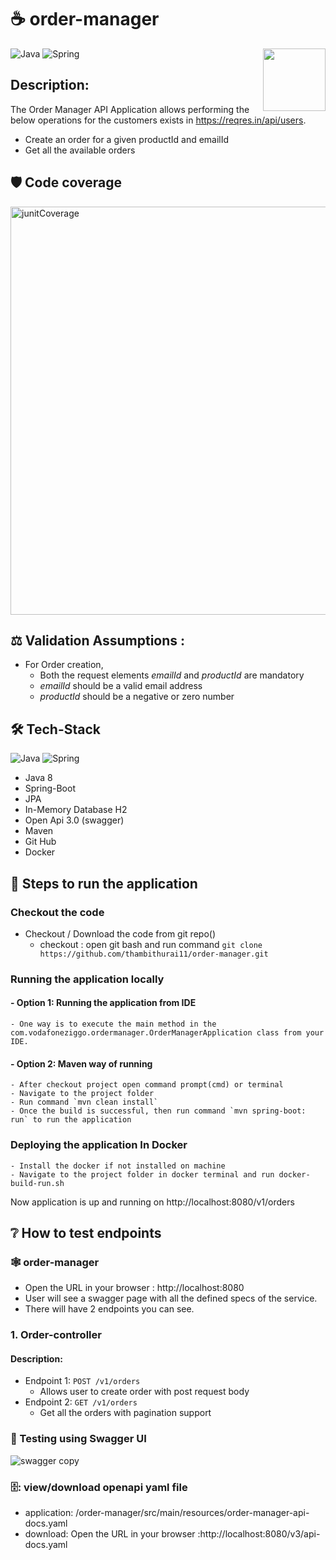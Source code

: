 # ☕ order-manager
<a href="https://foojay.io/works-with-openjdk"><img align="right" src="https://github.com/foojayio/badges/raw/main/works_with_openjdk/Works-with-OpenJDK.png" width="100"></a>


![Java](https://img.shields.io/badge/-Java-000?&logo=Java&logoColor=007396)
![Spring](https://img.shields.io/badge/-Spring-000?&logo=Spring)


## Description:
The Order Manager API Application allows performing the below operations for the customers exists in https://reqres.in/api/users.

  * Create an order for a given productId and emailId
  * Get all the available orders 


## :shield:	 Code coverage
<img width="653" alt="junitCoverage" src="https://user-images.githubusercontent.com/114624820/198869845-97a82fbc-622b-406c-b7db-0d201339c819.PNG">


## :balance_scale:	Validation Assumptions :
- For Order creation,
  - Both the request elements *emailId* and *productId* are mandatory
  - *emailId* should be a valid email address
  - *productId* should be a negative or zero number
 
## :hammer_and_wrench:	Tech-Stack
![Java](https://img.shields.io/badge/-Java-000?&logo=Java&logoColor=007396)
![Spring](https://img.shields.io/badge/-Spring-000?&logo=Spring)	
- Java 8 
- Spring-Boot
- JPA
- In-Memory Database H2
- Open Api 3.0 (swagger)
- Maven
- Git Hub
- Docker

## :memo: Steps to run the application
### Checkout the code
- Checkout / Download the code from git repo()
	- checkout : open git bash and run command `git clone https://github.com/thambithurai11/order-manager.git`
	
### Running the application locally
#### - Option 1: Running the application from IDE
  	- One way is to execute the main method in the com.vodafoneziggo.ordermanager.OrderManagerApplication class from your IDE.
#### - Option 2: Maven way of running
  	- After checkout project open command prompt(cmd) or terminal
  	- Navigate to the project folder
  	- Run command `mvn clean install`
  	- Once the build is successful, then run command `mvn spring-boot: run` to run the application
### Deploying the application In Docker
	- Install the docker if not installed on machine
	- Navigate to the project folder in docker terminal and run docker-build-run.sh

Now application is up and running on http://localhost:8080/v1/orders

## :grey_question:	How to test endpoints
### :spider_web:  order-manager
 - Open the URL in your browser : http://localhost:8080
 - User will see a swagger page with all the defined specs of the service.
 - There will have 2 endpoints you can see.


### 1. Order-controller
#### Description:
- Endpoint 1: `POST /v1/orders`
  - Allows user to create order with post request body
- Endpoint 2: `GET /v1/orders`
  - Get all the orders with pagination support 


### :test_tube: Testing using Swagger UI
![swagger copy](https://user-images.githubusercontent.com/114624820/198870450-e96cb8bf-d890-41d1-bd7f-db44253563ed.png)

### 🗄️: view/download openapi yaml file 
- application: /order-manager/src/main/resources/order-manager-api-docs.yaml
- download: Open the URL in your browser :http://localhost:8080/v3/api-docs.yaml



